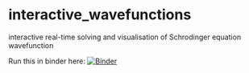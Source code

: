 # interactive_wavefunctions
interactive real-time solving and visualisation of Schrodinger equation wavefunction

Run this in binder here: [![Binder](https://mybinder.org/badge_logo.svg)](https://mybinder.org/v2/gh/jakeffbulmer/interactive_wavefunctions/HEAD?filepath=interactive_wavefunctions.ipynb)
